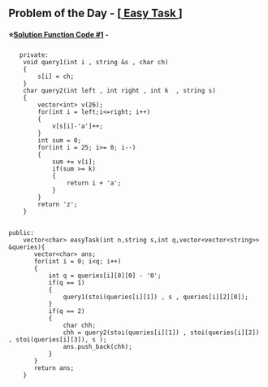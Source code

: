 ## Problem of the Day - [<a href="https://practice.geeksforgeeks.org/problems/c928f229cc972671d91c5e9f6b222414912cc88a/1"> Easy Task </a>]


#### ⭐<ins>Solution Function Code #1</ins> -


       private:
        void query1(int i , string &s , char ch)
        {
            s[i] = ch;
        }    
        char query2(int left , int right , int k  , string s)
        {
            vector<int> v(26);
            for(int i = left;i<=right; i++)
            {
                v[s[i]-'a']++;
            }
            int sum = 0;
            for(int i = 25; i>= 0; i--)
            {
                sum += v[i];
                if(sum >= k)
                {
                    return i + 'a';
                }
            }
            return 'z';
        }


    public:
        vector<char> easyTask(int n,string s,int q,vector<vector<string>> &queries){
           vector<char> ans;
           for(int i = 0; i<q; i++)
           {
               int q = queries[i][0][0] - '0';
               if(q == 1)
               {
                   query1(stoi(queries[i][1]) , s , queries[i][2][0]);
               }
               if(q == 2)
               {
                   char chh;
                   chh = query2(stoi(queries[i][1]) , stoi(queries[i][2]) , stoi(queries[i][3]), s );
                   ans.push_back(chh);
               }
           }
           return ans;
        }

